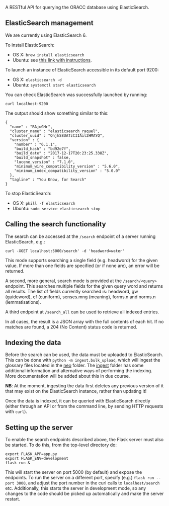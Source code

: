 A RESTful API for querying the ORACC database using ElasticSearch.

## ElasticSearch management
We are currently using ElasticSearch 6.

To install ElasticSearch:
* OS X: `brew install elasticsearch`
* Ubuntu: see [this link with instructions](https://www.elastic.co/guide/en/elasticsearch/reference/current/_installation.html). 

To launch an instance of ElasticSearch accessible in its default port 9200:
* OS X: `elasticsearch -d`
* Ubuntu: `systemctl start elasticsearch`

You can check ElasticSearch was successfully launched by running:

```
curl localhost:9200
```

The output should show something similar to this:

```
{
  "name" : "RAjuGHr",
  "cluster_name" : "elasticsearch_raquel",
  "cluster_uuid" : "QnjkS8UATzCIIAil2HMAYQ",
  "version" : {
    "number" : "6.1.1",
    "build_hash" : "bd92e7f",
    "build_date" : "2017-12-17T20:23:25.338Z",
    "build_snapshot" : false,
    "lucene_version" : "7.1.0",
    "minimum_wire_compatibility_version" : "5.6.0",
    "minimum_index_compatibility_version" : "5.0.0"
  },
  "tagline" : "You Know, for Search"
}
```

To stop ElasticSearch:
* OS X: `pkill -f elasticsearch`
* Ubuntu: `sudo service elasticsearch stop`


## Calling the search functionality

The search can be accessed at the `/search` endpoint of a server running
ElasticSearch, e.g.:

```curl -XGET localhost:5000/search' -d 'headword=water'```

This mode supports searching a single field (e.g. headword) for the given value.
If more than one fields are specified (or if none are), an error will be
returned.

A second, more general, search mode is provided at the `/search/<query>`
endpoint. This searches multiple fields for the given query word and returns all
results. The list of fields currently searched is: headword, gw (guideword), cf
(cuniform), senses.mng (meaning), forms.n and norms.n (lemmatisations).

A third endpoint at `/search_all` can be used to retrieve all indexed entries.

In all cases, the result is a JSON array with the full contents of each hit. If
no matches are found, a 204 (No Content) status code is returned.


## Indexing the data

Before the search can be used, the data must be uploaded to ElasticSearch. This
can be done with `python -m ingest.bulk_upload`, which will ingest the glossary
files located in the [neo](neo) folder. The [ingest](ingest) folder has
some additional information and alternative ways of performing the indexing.
More documentation will be added about this in due course.

**NB**: At the moment, ingesting the data first deletes any previous version
of it that may exist on the ElasticSearch instance, rather than updating it!

Once the data is indexed, it can be queried with ElasticSearch directly (either
through an API or from the command line, by sending HTTP requests with `curl`).


## Setting up the server

To enable the search endpoints described above, the Flask server must also be
started. To do this, from the top-level directory do:
```
export FLASK_APP=app.py
export FLASK_ENV=development
flask run &
```
This will start the server on port 5000 (by default) and expose the endpoints.
To run the server on a different port, specify (e.g.) `flask run --port 3000`,
and adjust the port number in the curl calls to `localhost/search` etc.
Additionally, this starts the server in development mode, so any changes to the
code should be picked up automatically and make the server restart.
